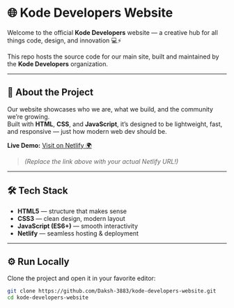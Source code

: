 # 🌐 Kode Developers Website  

Welcome to the official **Kode Developers** website — a creative hub for all things code, design, and innovation 💻⚡  

This repo hosts the source code for our main site, built and maintained by the **Kode Developers** organization.  

---

## 🚀 About the Project  

Our website showcases who we are, what we build, and the community we’re growing.  
Built with **HTML**, **CSS**, and **JavaScript**, it’s designed to be lightweight, fast, and responsive — just how modern web dev should be.  

**Live Demo:** [Visit on Netlify 🌍](https://your-netlify-site-url.netlify.app)  
> *(Replace the link above with your actual Netlify URL!)*  

---

## 🛠️ Tech Stack  

- **HTML5** — structure that makes sense  
- **CSS3** — clean design, modern layout  
- **JavaScript (ES6+)** — smooth interactivity  
- **Netlify** — seamless hosting & deployment  

---

## ⚙️ Run Locally  

Clone the project and open it in your favorite editor:  

```bash
git clone https://github.com/Daksh-3883/kode-developers-website.git
cd kode-developers-website

